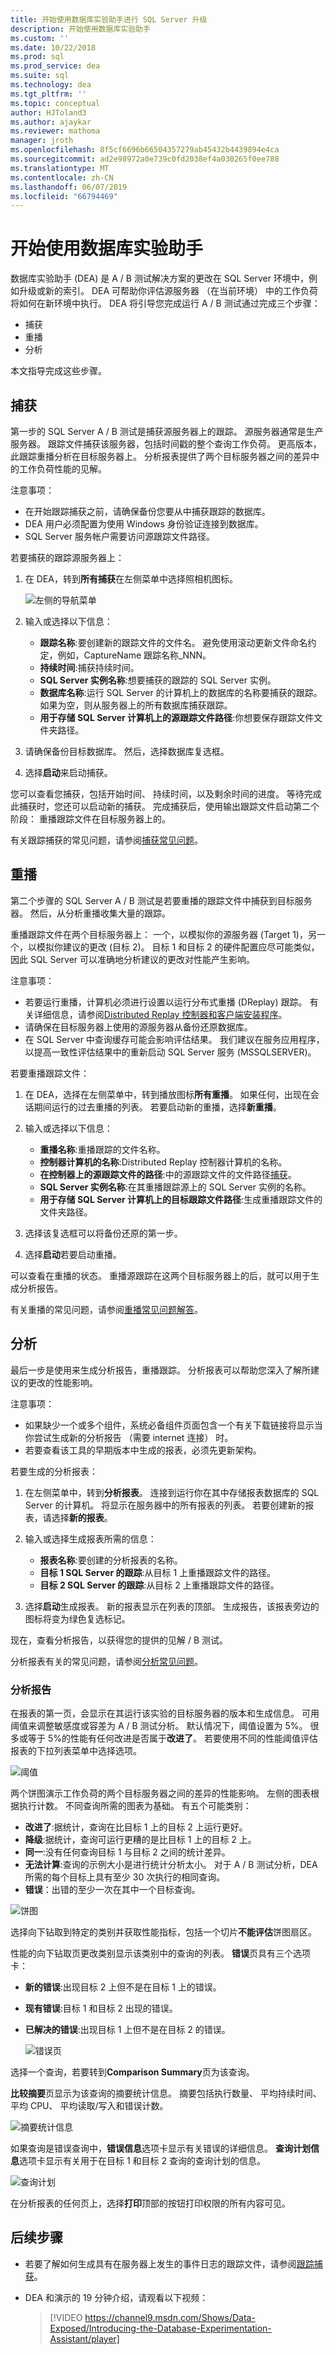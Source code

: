 ```yaml
---
title: 开始使用数据库实验助手进行 SQL Server 升级
description: 开始使用数据库实验助手
ms.custom: ''
ms.date: 10/22/2018
ms.prod: sql
ms.prod_service: dea
ms.suite: sql
ms.technology: dea
ms.tgt_pltfrm: ''
ms.topic: conceptual
author: HJToland3
ms.author: ajaykar
ms.reviewer: mathoma
manager: jroth
ms.openlocfilehash: 8f5cf6696b66504357279ab45432b4439894e4ca
ms.sourcegitcommit: ad2e98972a0e739c0fd2038ef4a030265f0ee788
ms.translationtype: MT
ms.contentlocale: zh-CN
ms.lasthandoff: 06/07/2019
ms.locfileid: "66794469"
---
```

# <a name="get-started-with-database-experimentation-assistant"></a>开始使用数据库实验助手

数据库实验助手 (DEA) 是 A / B 测试解决方案的更改在 SQL Server 环境中，例如升级或新的索引。 DEA 可帮助你评估源服务器 （在当前环境） 中的工作负荷将如何在新环境中执行。 DEA 将引导您完成运行 A / B 测试通过完成三个步骤： 

- 捕获
- 重播
- 分析

本文指导完成这些步骤。

## <a name="capture"></a>捕获

第一步的 SQL Server A / B 测试是捕获源服务器上的跟踪。 源服务器通常是生产服务器。 跟踪文件捕获该服务器，包括时间戳的整个查询工作负荷。 更高版本，此跟踪重播分析在目标服务器上。 分析报表提供了两个目标服务器之间的差异中的工作负荷性能的见解。

注意事项：

- 在开始跟踪捕获之前，请确保备份您要从中捕获跟踪的数据库。
- DEA 用户必须配置为使用 Windows 身份验证连接到数据库。
- SQL Server 服务帐户需要访问源跟踪文件路径。

若要捕获的跟踪源服务器上：

1. 在 DEA，转到**所有捕获**在左侧菜单中选择照相机图标。

   ![左侧的导航菜单](./media/database-experimentation-assistant-get-started/dea-get-started-leftnav.png)

1. 输入或选择以下信息：

   - **跟踪名称**:要创建新的跟踪文件的文件名。 避免使用滚动更新文件命名约定，例如，CaptureName 跟踪名称\_NNN。
   - **持续时间**:捕获持续时间。
   - **SQL Server 实例名称**:想要捕获的跟踪的 SQL Server 实例。
   - **数据库名称**:运行 SQL Server 的计算机上的数据库的名称要捕获的跟踪。 如果为空，则从服务器上的所有数据库捕获跟踪。
   - **用于存储 SQL Server 计算机上的源跟踪文件路径**:你想要保存跟踪文件文件夹路径。

1. 请确保备份目标数据库。 然后，选择数据库复选框。
1. 选择**启动**来启动捕获。

您可以查看您捕获，包括开始时间、 持续时间，以及剩余时间的进度。 等待完成此捕获时，您还可以启动新的捕获。 完成捕获后，使用输出跟踪文件启动第二个阶段： 重播跟踪文件在目标服务器上的。

有关跟踪捕获的常见问题，请参阅[捕获常见问题](database-experimentation-assistant-capture-trace.md#frequently-asked-questions-about-trace-capture)。

## <a name="replay"></a>重播

第二个步骤的 SQL Server A / B 测试是若要重播的跟踪文件中捕获到目标服务器。 然后，从分析重播收集大量的跟踪。 

重播跟踪文件在两个目标服务器上： 一个，以模拟你的源服务器 (Target 1)，另一个，以模拟你建议的更改 (目标 2)。 目标 1 和目标 2 的硬件配置应尽可能类似，因此 SQL Server 可以准确地分析建议的更改对性能产生影响。

注意事项：

- 若要运行重播，计算机必须进行设置以运行分布式重播 (DReplay) 跟踪。 有关详细信息，请参阅[Distributed Replay 控制器和客户端安装程序](https://blogs.msdn.microsoft.com/datamigration/distributed-replay-controller-and-client-setup/)。
- 请确保在目标服务器上使用的源服务器从备份还原数据库。
- 在 SQL Server 中查询缓存可能会影响评估结果。 我们建议在服务应用程序，以提高一致性评估结果中的重新启动 SQL Server 服务 (MSSQLSERVER)。

若要重播跟踪文件：

1. 在 DEA，选择在左侧菜单中，转到播放图标**所有重播**。 如果任何，出现在会话期间运行的过去重播的列表。 若要启动新的重播，选择**新重播**。

1. 输入或选择以下信息：

   - **重播名称**:重播跟踪的文件名称。
   - **控制器计算机的名称**:Distributed Replay 控制器计算机的名称。
   - **在控制器上的源跟踪文件的路径**:中的源跟踪文件的文件路径[捕获](#capture)。
   - **SQL Server 实例名称**:在其重播跟踪源上的 SQL Server 实例的名称。
   - **用于存储 SQL Server 计算机上的目标跟踪文件路径**:生成重播跟踪文件的文件夹路径。

1. 选择该复选框可以将备份还原的第一步。

1. 选择**启动**若要启动重播。 

可以查看在重播的状态。 重播源跟踪在这两个目标服务器上的后，就可以用于生成分析报告。

有关重播的常见问题，请参阅[重播常见问题解答](database-experimentation-assistant-replay-trace.md#frequently-asked-questions-about-trace-replay)。

## <a name="analysis"></a>分析

最后一步是使用来生成分析报告，重播跟踪。 分析报表可以帮助您深入了解所建议的更改的性能影响。

注意事项：

- 如果缺少一个或多个组件，系统必备组件页面包含一个有关下载链接将显示当你尝试生成新的分析报告 （需要 internet 连接） 时。
- 若要查看该工具的早期版本中生成的报表，必须先更新架构。

若要生成的分析报表：

1. 在左侧菜单中，转到**分析报表**。 连接到运行你在其中存储报表数据库的 SQL Server 的计算机。 将显示在服务器中的所有报表的列表。 若要创建新的报表，请选择**新的报表**。

1. 输入或选择生成报表所需的信息：

   - **报表名称**:要创建的分析报表的名称。
   - **目标 1 SQL Server 的跟踪**:从目标 1 上重播跟踪文件的路径。
   - **目标 2 SQL Server 的跟踪**:从目标 2 上重播跟踪文件的路径。

1. 选择**启动**生成报表。 新的报表显示在列表的顶部。 生成报告，该报表旁边的图标将变为绿色复选标记。

现在，查看分析报告，以获得您的提供的见解 / B 测试。

分析报表有关的常见问题，请参阅[分析常见问题](database-experimentation-assistant-create-report.md#frequently-asked-questions-about-analysis-reports)。

### <a name="analysis-report"></a>分析报告

在报表的第一页，会显示在其运行该实验的目标服务器的版本和生成信息。 可用阈值来调整敏感度或容差为 A / B 测试分析。 默认情况下，阈值设置为 5%。 很多或等于 5%的性能有任何改进是否属于**改进了**。 若要使用不同的性能阈值评估报表的下拉列表菜单中选择选项。

![阈值](https://msdnshared.blob.core.windows.net/media/2017/03/threshold.jpg)

两个饼图演示工作负荷的两个目标服务器之间的差异的性能影响。 左侧的图表根据执行计数。 不同查询所需的图表为基础。 有五个可能类别：

- **改进了**:据统计，查询在比目标 1 上的目标 2 上运行更好。
- **降级**:据统计，查询可运行更糟的是比目标 1 上的目标 2 上。
- **同一**:没有任何查询目标 1 与目标 2 之间的统计差异。
- **无法计算**:查询的示例大小是进行统计分析太小。 对于 A / B 测试分析，DEA 所需的每个目标上具有至少 30 次执行的相同查询。
- **错误**：出错的至少一次在其中一个目标查询。

![饼图](./media/database-experimentation-assistant-get-started/dea-get-started-piechart.png)

选择向下钻取到特定的类别并获取性能指标，包括一个切片**不能评估**饼图扇区。

性能的向下钻取页更改类别显示该类别中的查询的列表。 **错误**页具有三个选项卡：

- **新的错误**:出现目标 2 上但不是在目标 1 上的错误。
- **现有错误**:目标 1 和目标 2 出现的错误。
- **已解决的错误**:出现目标 1 上但不是在目标 2 的错误。

   ![错误页](./media/database-experimentation-assistant-get-started/dea-get-started-errorpage.png)

选择一个查询，若要转到**Comparison Summary**页为该查询。

**比较摘要**页显示为该查询的摘要统计信息。 摘要包括执行数量、 平均持续时间、 平均 CPU、 平均读取/写入和错误计数。

![摘要统计信息](./media/database-experimentation-assistant-get-started/dea-get-started-summarystats.png)

如果查询是错误查询中，**错误信息**选项卡显示有关错误的详细信息。 **查询计划信息**选项卡显示有关用于在目标 1 和目标 2 查询的查询计划的信息。

![查询计划](./media/database-experimentation-assistant-get-started/dea-get-started-queryplan.png)

在分析报表的任何页上，选择**打印**顶部的按钮打印权限的所有内容可见。

## <a name="next-steps"></a>后续步骤

- 若要了解如何生成具有在服务器上发生的事件日志的跟踪文件，请参阅[跟踪捕获](database-experimentation-assistant-capture-trace.md)。

- DEA 和演示的 19 分钟介绍，请观看以下视频：

  > [!VIDEO https://channel9.msdn.com/Shows/Data-Exposed/Introducing-the-Database-Experimentation-Assistant/player]
